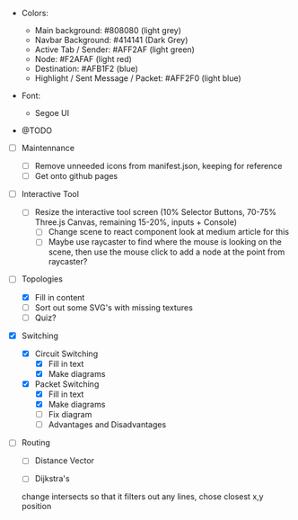 * Colors:
    * Main background: #808080 (light grey)
    * Navbar Background: #414141 (Dark Grey)
    * Active Tab / Sender: #AFF2AF (light green)
    * Node: #F2AFAF (light red)
    * Destination: #AFB1F2 (blue)
    * Highlight / Sent Message / Packet: #AFF2F0 (light blue)

* Font: 
    * Segoe UI

* @TODO 

- [ ] Maintennance
    - [ ] Remove unneeded icons from manifest.json, keeping for reference
    - [ ] Get onto github pages

- [ ] Interactive Tool
  -   [ ] Resize the interactive tool screen (10% Selector Buttons, 70-75% Three.js Canvas, remaining 15-20%, inputs + Console)
    - [ ] Change scene to react component look at medium article for this
    - [ ] Maybe use raycaster to find where the mouse is looking on the scene, then use the mouse click to add a node at the point from raycaster?

- [ ] Topologies
    - [x] Fill in content
    - [ ] Sort out some SVG's with missing textures
    - [ ] Quiz?

- [x] Switching
    - [x] Circuit Switching
        - [x] Fill in text
        - [x] Make diagrams
    - [x] Packet Switching
        - [x] Fill in text
        - [x] Make diagrams
        - [ ] Fix diagram
        - [ ] Advantages and Disadvantages

- [ ] Routing
    - [ ] Distance Vector
    - [ ] Dijkstra's


   change intersects so that it filters out any lines, chose closest x,y position


